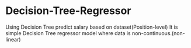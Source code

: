 # Decision-Tree-Regressor
Using Decision Tree predict salary based on dataset(Position-level)
It is simple Decision Tree regressor model where data is non-continuous.(non-linear)


